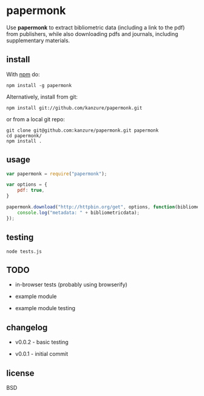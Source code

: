 # papermonk

Use **papermonk** to extract bibliometric data (including a link to the pdf)
from publishers, while also downloading pdfs and journals, including
supplementary materials.

## install

With [npm](http://npmjs.org/) do:

```
npm install -g papermonk
```

Alternatively, install from git:

```
npm install git://github.com/kanzure/papermonk.git
```

or from a local git repo:

```
git clone git@github.com:kanzure/papermonk.git papermonk
cd papermonk/
npm install .
```

## usage

``` js
var papermonk = require("papermonk");

var options = {
    pdf: true,
}

papermonk.download("http://httpbin.org/get", options, function(bibliometricdata, pdfstream) {
    console.log("metadata: " + bibliometricdata);
});
```

## testing

```
node tests.js
```

## TODO

* in-browser tests (probably using browserify)

* example module

* example module testing

## changelog

* v0.0.2 - basic testing

* v0.0.1 - initial commit

## license

BSD
